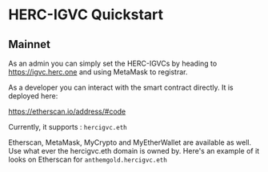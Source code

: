 # HERC-IGVC Quickstart

## Mainnet

As an admin you can simply set the HERC-IGVCs by heading to https://igvc.herc.one
and using MetaMask to registrar. 

As a developer you can interact with the smart contract directly. It is deployed here:

https://etherscan.io/address/#code

Currently, it supports : `hercigvc.eth` 

Etherscan, MetaMask, MyCrypto and MyEtherWallet are available as well. 
Use what ever the hercigvc.eth domain is owned by.
Here's an example of it looks on Etherscan for `anthemgold.hercigvc.eth`



